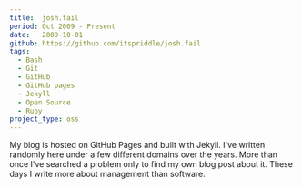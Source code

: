```yaml
---
title:  josh.fail
period: Oct 2009 - Present
date:   2009-10-01
github: https://github.com/itspriddle/josh.fail
tags:
  - Bash
  - Git
  - GitHub
  - GitHub pages
  - Jekyll
  - Open Source
  - Ruby
project_type: oss
---
```


My blog is hosted on GitHub Pages and built with Jekyll. I've written randomly
here under a few different domains over the years. More than once I've
searched a problem only to find my own blog post about it. These days I write
more about management than software.
